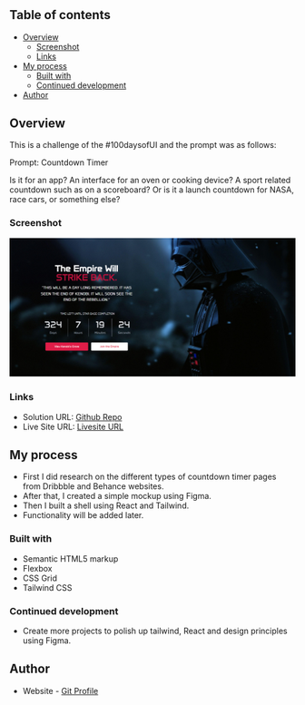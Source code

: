 # 

## Table of contents

- [Overview](#overview)
  - [Screenshot](#screenshot)
  - [Links](#links)
- [My process](#my-process)
  - [Built with](#built-with)
  - [Continued development](#continued-development)
- [Author](#author)

## Overview

This is a challenge of the #100daysofUI and the prompt was as follows:

Prompt: Countdown Timer

Is it for an app? An interface for an oven or cooking device? A sport related countdown such as on a scoreboard? Or is it a launch countdown for NASA, race cars, or something else? 


### Screenshot

![](./src/assets/screenshot.png)

### Links

- Solution URL: [Github Repo](https://github.com/Robert-Thaiyah/30-days-ui-to-react-challenge/tree/main/Day-14)
- Live Site URL: [Livesite URL]()

## My process

- First I did research on the different types of countdown timer pages from Dribbble and Behance websites.
- After that, I created a simple mockup using Figma.
- Then I built a shell using React and Tailwind.
- Functionality will be added later.
### Built with

- Semantic HTML5 markup
- Flexbox
- CSS Grid
- Tailwind CSS

### Continued development

- Create more projects to polish up tailwind, React and design principles using Figma.

## Author

- Website - [Git Profile](https://github.com/Robert-Thaiyah)


